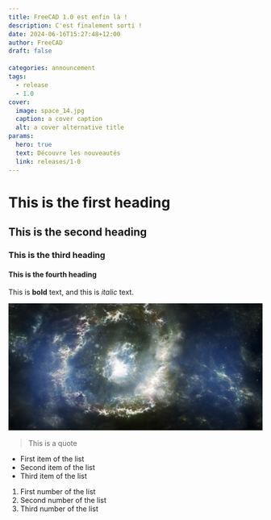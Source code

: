 ```yaml
---
title: FreeCAD 1.0 est enfin là !
description: C'est finalement sorti !
date: 2024-06-16T15:27:48+12:00
author: FreeCAD
draft: false

categories: announcement
tags:
  - release
  - 1.0
cover:
  image: space_14.jpg
  caption: a cover caption
  alt: a cover alternative title
params:
  hero: true
  text: Découvre les nouveautés
  link: releases/1-0
---
```


# This is the first heading

## This is the second heading

### This is the third heading

#### This is the fourth heading

This is **bold** text, and this is *italic* text.

![Image alternative text](space_14.jpg "This is an image title")

> This is a quote

- First item of the list
- Second item of the list
- Third item of the list

1. First number of the list
2. Second number of the list
3. Third number of the list
